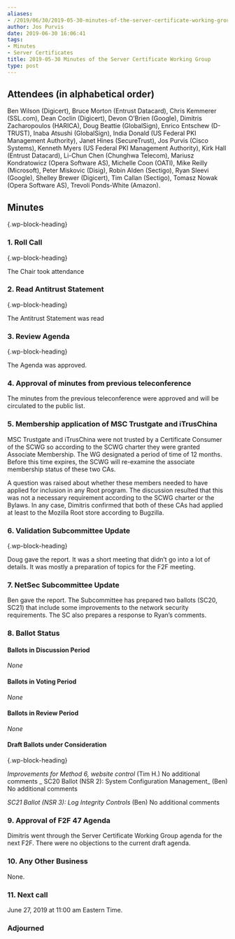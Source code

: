 ```yaml
---
aliases:
- /2019/06/30/2019-05-30-minutes-of-the-server-certificate-working-group/
author: Jos Purvis
date: 2019-06-30 16:06:41
tags:
- Minutes
- Server Certificates
title: 2019-05-30 Minutes of the Server Certificate Working Group
type: post
---
```


## Attendees (in alphabetical order)

Ben Wilson (Digicert), Bruce Morton (Entrust Datacard), Chris Kemmerer (SSL.com), Dean Coclin (Digicert), Devon O’Brien (Google), Dimitris Zacharopoulos (HARICA), Doug Beattie (GlobalSign), Enrico Entschew (D-TRUST), Inaba Atsushi (GlobalSign), India Donald (US Federal PKI Management Authority), Janet Hines (SecureTrust), Jos Purvis (Cisco Systems), Kenneth Myers (US Federal PKI Management Authority), Kirk Hall (Entrust Datacard), Li-Chun Chen (Chunghwa Telecom), Mariusz Kondratowicz (Opera Software AS), Michelle Coon (OATI), Mike Reilly (Microsoft), Peter Miskovic (Disig), Robin Alden (Sectigo), Ryan Sleevi (Google), Shelley Brewer (Digicert), Tim Callan (Sectigo), Tomasz Nowak (Opera Software AS), Trevoli Ponds-White (Amazon).

## Minutes

{.wp-block-heading}

### 1. Roll Call

{.wp-block-heading}

The Chair took attendance

### 2. Read Antitrust Statement

{.wp-block-heading}

The Antitrust Statement was read

### 3. Review Agenda

{.wp-block-heading}

The Agenda was approved.

### 4. Approval of minutes from previous teleconference

The minutes from the previous teleconference were approved and will be circulated to the public list.

### 5. Membership application of MSC Trustgate and iTrusChina

MSC Trustgate and iTrusChina were not trusted by a Certificate Consumer of the SCWG so according to the SCWG charter they were granted Associate Membership. The WG designated a period of time of 12 months. Before this time expires, the SCWG will re-examine the associate membership status of these two CAs.

A question was raised about whether these members needed to have applied for inclusion in any Root program. The discussion resulted that this was not a necessary requirement according to the SCWG charter or the Bylaws. In any case, Dimitris confirmed that both of these CAs had applied at least to the Mozilla Root store according to Bugzilla.

### 6. Validation Subcommittee Update

{.wp-block-heading}

Doug gave the report. It was a short meeting that didn’t go into a lot of details. It was mostly a preparation of topics for the F2F meeting.

### 7. NetSec Subcommittee Update

Ben gave the report. The Subcommittee has prepared two ballots (SC20, SC21) that include some improvements to the network security requirements. The SC also prepares a response to Ryan’s comments.

### 8. Ballot Status

#### Ballots in Discussion Period

_None_

#### Ballots in Voting Period

_None_

#### Ballots in Review Period

_None_

#### Draft Ballots under Consideration

{.wp-block-heading}

_Improvements for Method 6, website control_ (Tim H.)
No additional comments
\_
SC20 Ballot (NSR 2): System Configuration Management\_ (Ben)
No additional comments

_SC21 Ballot (NSR 3): Log Integrity Controls_ (Ben)
No additional comments

### 9. Approval of F2F 47 Agenda

Dimitris went through the Server Certificate Working Group agenda for the next F2F. There were no objections to the current draft agenda.

### 10. Any Other Business

None.

### 11. Next call

June 27, 2019 at 11:00 am Eastern Time.

### Adjourned